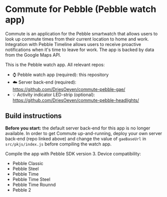 # Commute for Pebble (Pebble watch app)
Commute is an application for the Pebble smartwatch that allows users to look up commute times from their current location to home and work.
Integration with Pebble Timeline allows users to receive proactive notifications when it's time to leave for work.
The app is backed by data from the Google Maps API.

This is the Pebble watch app. All relevant repos:

- :watch: Pebble watch app (required): this repository
- :cloud: Server back-end (required): https://github.com/DriesOeyen/commute-pebble-gae/
- :bulb: Activity indicator LED-strip (optional): https://github.com/DriesOeyen/commute-pebble-headlights/

## Build instructions
**Before you start:** the default server back-end for this app is no longer available.
In order to get Commute up-and-running, deploy your own server back-end (repo linked above) and change the value of `gaeBaseUrl` in `src/pkjs/index.js` before compiling the watch app.

Compile the app with Pebble SDK version 3. Device compatibility:

- Pebble Classic
- Pebble Steel
- Pebble Time
- Pebble Time Steel
- Pebble Time Rounnd
- Pebble 2
